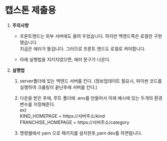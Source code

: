 # 캡스톤 제출용

1. <strong>주의사항<br></strong>
   - 프론트엔드는 외부 서버에도 올려 두었습니다. 하지만 백엔드쪽은 로컬만 구현했습니다.
    <br>지금은 에러가 뜰겁니다. 그러므로 프론트 엔드도 로컬로 켜야합니다.
    
    - 아래 실행법을 지키지않으면, 에러 문구가 나온다.
    
2. <strong> 실행법</strong>
   1. server폴더에 있는 백엔드 서버를 킨다. (정보업데이트 필요시, 파이썬 코드를 실행하여 크롤링이 끝난후에 서버를 킨다.)
   
   1. 다운을 받은 후에, 루트 폴더에 .env를 만들어서 아래 예시에 있는 두개의 환경변수를 지정해준다.<br>
   ex)<br>
   KIND_HOMEPAGE = https://서버주소/kind<br>
   FRANCHISE_HOMEPAGE = https://서버주소/category<br>
    
   
   1. 명령쉘에서 yarn 으로 패키지를 설치한후,yarn dev를 하면됩니다.
